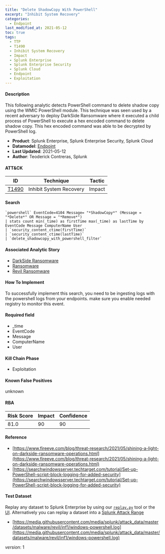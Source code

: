 ```yaml
---
title: "Delete ShadowCopy With PowerShell"
excerpt: "Inhibit System Recovery"
categories:
  - Endpoint
last_modified_at: 2021-05-12
toc: true
tags:
  - TTP
  - T1490
  - Inhibit System Recovery
  - Impact
  - Splunk Enterprise
  - Splunk Enterprise Security
  - Splunk Cloud
  - Endpoint
  - Exploitation
---
```




#### Description

This following analytic detects PowerShell command to delete shadow copy using the WMIC PowerShell module. This technique was seen used by a recent adversary to deploy DarkSide Ransomware where it executed a child process of PowerShell to execute a hex encoded command to delete shadow copy. This hex encoded command was able to be decrypted by PowerShell log.

- **Product**: Splunk Enterprise, Splunk Enterprise Security, Splunk Cloud
- **Datamodel**: [Endpoint](https://docs.splunk.com/Documentation/CIM/latest/User/Endpoint)
- **Last Updated**: 2021-05-12
- **Author**: Teoderick Contreras, Splunk


#### ATT&CK

| ID          | Technique   | Tactic       |
| ----------- | ----------- |--------------|
| [T1490](https://attack.mitre.org/techniques/T1490/) | Inhibit System Recovery | Impact |


#### Search

```
`powershell` EventCode=4104 Message= "*ShadowCopy*" (Message = "*Delete*" OR Message = "*Remove*") 
| stats count min(_time) as firstTime max(_time) as lastTime by EventCode Message ComputerName User 
| `security_content_ctime(firstTime)` 
| `security_content_ctime(lastTime)` 
| `delete_shadowcopy_with_powershell_filter`
```

#### Associated Analytic Story
* [DarkSide Ransomware](_stories/darkside_ransomware)
* [Ransomware](_stories/ransomware)
* [Revil Ransomware](_stories/revil_ransomware)


#### How To Implement
To successfully implement this search, you need to be ingesting logs with the powershell logs  from your endpoints. make sure you enable needed registry to monitor this event.

#### Required field
* _time
* EventCode
* Message
* ComputerName
* User


#### Kill Chain Phase
* Exploitation


#### Known False Positives
unknown



#### RBA

| Risk Score  | Impact      | Confidence   |
| ----------- | ----------- |--------------|
| 81.0 | 90 | 90 |



#### Reference

* [https://www.fireeye.com/blog/threat-research/2021/05/shining-a-light-on-darkside-ransomware-operations.html](https://www.fireeye.com/blog/threat-research/2021/05/shining-a-light-on-darkside-ransomware-operations.html)
* [https://searchwindowsserver.techtarget.com/tutorial/Set-up-PowerShell-script-block-logging-for-added-security](https://searchwindowsserver.techtarget.com/tutorial/Set-up-PowerShell-script-block-logging-for-added-security)



#### Test Dataset
Replay any dataset to Splunk Enterprise by using our [`replay.py`](https://github.com/splunk/attack_data#using-replaypy) tool or the [UI](https://github.com/splunk/attack_data#using-ui).
Alternatively you can replay a dataset into a [Splunk Attack Range](https://github.com/splunk/attack_range#replay-dumps-into-attack-range-splunk-server)

* [https://media.githubusercontent.com/media/splunk/attack_data/master/datasets/malware/revil/inf1/windows-powershell.log](https://media.githubusercontent.com/media/splunk/attack_data/master/datasets/malware/revil/inf1/windows-powershell.log)


_version_: 1